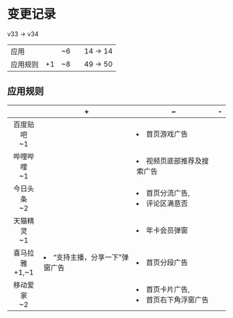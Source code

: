 # 变更记录

v33 -> v34

||||||
|-|:-:|:-:|:-:|:-:|
|应用||~6||14 -> 14|
|应用规则|+1|~8||49 -> 50|

## 应用规则

||+|~|-|
|:-:|-|-|-|
|百度贴吧<br>~1||<li>首页游戏广告||
|哔哩哔哩<br>~1||<li>视频页底部推荐及搜索广告||
|今日头条<br>~2||<li>首页分流广告,<li>评论区满意否||
|天猫精灵<br>~1||<li>年卡会员弹窗||
|喜马拉雅<br>+1,~1|<li>“支持主播，分享一下”弹窗广告|<li>首页分段广告||
|移动爱家<br>~2||<li>首页卡片广告,<li>首页右下角浮窗广告||
